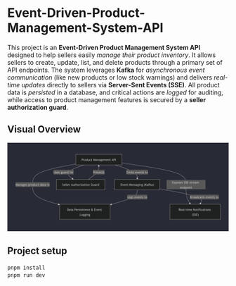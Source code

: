 # Event-Driven-Product-Management-System-API

This project is an **Event-Driven Product Management System API** designed to help sellers easily _manage their product inventory_. It allows sellers to create, update, list, and delete products through a primary set of API endpoints. The system leverages **Kafka** for _asynchronous event communication_ (like new products or low stock warnings) and delivers _real-time updates_ directly to sellers via **Server-Sent Events (SSE)**. All product data is _persisted_ in a database, and critical actions are _logged_ for auditing, while access to product management features is secured by a **seller authorization guard**.

## Visual Overview

![alt text](image.png)

## Project setup

```bash
pnpm install
pnpm run dev
```

